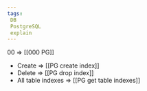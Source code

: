 ```yaml
---
tags:
 DB
 PostgreSQL
 explain
---
```


00 => [[000 PG]]


- Create => [[PG create index]]
- Delete => [[PG drop index]]
- All table indexes =>  [[PG get table indexes]]